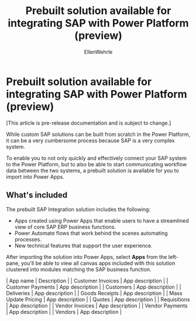 ﻿---
title: Prebuilt solution available for integrating SAP with Power Platform (preview)
description: Learn about the different solutions available for SAP integration with Power Platform.
services: ''
suite: flow
documentationcenter: na
author: EllenWehrle
manager: jongilman
editor: ''
tags: ''
ms.devlang: na
ms.subservice: cloud-flow
ms.topic: article
ms.tgt_pltfrm: na
ms.workload: na
ms.date: 09/19/2022
ms.author: ellenwehrle
search.app: 
  - Flow
search.audienceType: 
  - flowmaker
  - enduser
---

# Prebuilt solution available for integrating SAP with Power Platform (preview)

[This article is pre-release documentation and is subject to change.]

While custom SAP solutions can be built from scratch in the Power Platform, it can be a very cumbersome process because SAP is a very complex system.

To enable you to not only quickly and effectively connect your SAP system to the Power Platform, but to also be able to start communicating workflow data between the two systems, a prebuilt solution is available for you to import into Power Apps.

## What's included

The prebuilt SAP Integration solution includes the following:

- Apps created using Power Apps that enable users to have a streamlined view of core SAP ERP business functions.
- Power Automate flows that work behind the scenes automating processes.
- New technical features that support the user experience.

After importing the solution into Power Apps, select **Apps** from the left-pane, you'll be able to view all canvas apps included with this solution clustered into modules matching the SAP business function.

| App name | Description |
| Customer Invoices | App description |
| Customer Payments | App description |
| Customers | App description |
| Deliveries | App description |
| Goods Receipts | App description |
| Mass Update Pricing | App description |
| Quotes | App description |
| Requisitions | App description |
| Vendor Invoices | App description |
| Vendor Payments | App description |
| Vendors | App description |
